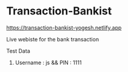 # Transaction-Bankist

https://transaction-bankist-yogesh.netlify.app

Live webiste for the bank transaction 

Test Data
1. Username : js && PIN : 1111
